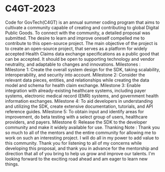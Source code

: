 # C4GT-2023
Code for GovTech(C4GT) is an annual summer coding program that aims to cultivate a community capable of creating and contributing to global Digital Public Goods. To connect with the community, a detailed proposal was submitted. The desire to learn and improve oneself compelled me to contribute to this open-source project. 
The main objective of the project is to create an open-source project, that serves as a platform for widely accepted Health Claims data exchange specifications as a public good that can be accepted. It should be open to supporting technology and vendor neutrality, and adaptable to changes and innovations. 
Milestones :
Milestone 1: Create the overall system design for the SDK, taking scalability, interoperability, and security into account.
Milestone 2: Consider the relevant data pieces, entities, and relationships while creating the data model and schema for health claim exchange.
Milestone 3: Enable integration with already-existing healthcare systems, including payer systems, electronic medical record (EMR) systems, and government health information exchanges.
Milestone 4: To aid developers in understanding and utilizing the SDK, create extensive documentation, tutorials, and API reference guides.
Milestone 5: To obtain input and identify areas for improvement, do beta testing with a select group of users, healthcare providers, and payers.
Milestone 6: Release the SDK to the developer community and make it widely available for use.
Thanking Note :
Thank you so much to all of the mentors and the entire community for allowing me to work on such an interesting project. I will do all in my power to add value to this community. Thank you for listening to all of my concerns while developing this proposal, and thank you in advance for the mentorship and direction that all of you bring to help us grow and improve our talents. I'm looking forward to the exciting road ahead and am eager to learn new things.
